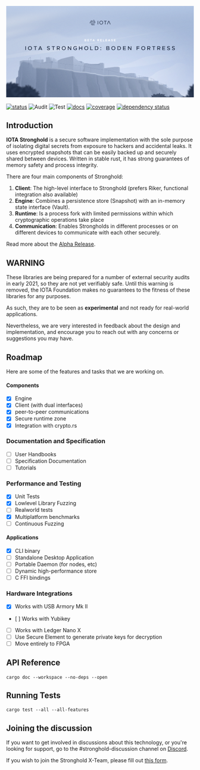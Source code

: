 ![banner](./.meta/stronghold_beta.png)

[![status](https://img.shields.io/badge/Status-Beta-green.svg)](https://github.com/iotaledger/stronghold.rs)
![Audit](https://github.com/iotaledger/stronghold.rs/workflows/Audit/badge.svg?branch=dev)
![Test](https://github.com/iotaledger/stronghold.rs/workflows/Test/badge.svg)
[![docs](https://img.shields.io/badge/Docs-Official-red.svg)](https://stronghold.docs.iota.org)
[![coverage](https://coveralls.io/repos/github/iotaledger/stronghold.rs/badge.svg?branch=dev)](https://coveralls.io/github/iotaledger/stronghold.rs?branch=dev)
[![dependency status](https://deps.rs/repo/github/iotaledger/stronghold.rs/status.svg)](https://deps.rs/repo/github/iotaledger/stronghold.rs)

## Introduction
[summary]: #summary

**IOTA Stronghold** is a secure software implementation with the sole purpose of isolating digital secrets from exposure to hackers and accidental leaks. It uses encrypted snapshots that can be easily backed up and securely shared between devices. Written in stable rust, it has strong guarantees of memory safety and process integrity. 

There are four main components of Stronghold:
1. **Client**: The high-level interface to Stronghold (prefers Riker, functional integration also available)
2. **Engine**: Combines a persistence store (Snapshot) with an in-memory state interface (Vault).
3. **Runtime**: Is a process fork with limited permissions within which cryptographic operations take place
4. **Communication**: Enables Strongholds in different processes or on different devices to communicate with each other securely.

Read more about the [Alpha Release](https://blog.iota.org/stronghold-alpha-release/).

## WARNING
These libraries are being prepared for a number of external security audits in early 2021, so they are not yet verifiably safe. Until this warning is removed, the IOTA Foundation makes no guarantees to the fitness of these libraries for any purposes.

As such, they are to be seen as **experimental** and not ready for real-world applications.

Nevertheless, we are very interested in feedback about the design and implementation, and encourage you to reach out with any concerns or suggestions you may have.

## Roadmap
Here are some of the features and tasks that we are working on.


#### Components
- [x] Engine
- [x] Client (with dual interfaces)
- [x] peer-to-peer communications
- [x] Secure runtime zone 
- [x] Integration with crypto.rs 

### Documentation and Specification
- [ ] User Handbooks
- [ ] Specification Documentation
- [ ] Tutorials

### Performance and Testing
- [x] Unit Tests
- [x] Lowlevel Library Fuzzing
- [ ] Realworld tests
- [x] Multiplatform benchmarks
- [ ] Continuous Fuzzing

#### Applications
- [x] CLI binary
- [ ] Standalone Desktop Application
- [ ] Portable Daemon (for nodes, etc)
- [ ] Dynamic high-performance store 
- [ ] C FFI bindings

### Hardware Integrations
- [x] Works with USB Armory Mk II
- [ ] Works with Yubikey
- [ ] Works with Ledger Nano X
- [ ] Use Secure Element to generate private keys for decryption
- [ ] Move entirely to FPGA

## API Reference
```
cargo doc --workspace --no-deps --open
```

## Running Tests
```
cargo test --all --all-features
```

## Joining the discussion
If you want to get involved in discussions about this technology, or you're looking for support, go to the #stronghold-discussion channel on [Discord](https://discord.iota.org/).

If you wish to join the Stronghold X-Team, please fill out [this form](https://forms.gle/AUdjcp4kCRLgG3Qd9).
